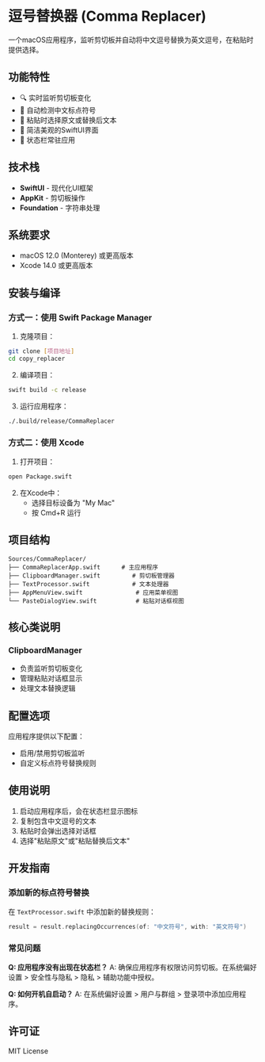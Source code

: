 # 逗号替换器 (Comma Replacer)

一个macOS应用程序，监听剪切板并自动将中文逗号替换为英文逗号，在粘贴时提供选择。

## 功能特性

- 🔍 实时监听剪切板变化
- 🔄 自动检测中文标点符号
- 🎯 粘贴时选择原文或替换后文本
- 🎨 简洁美观的SwiftUI界面
- 🚀 状态栏常驻应用

## 技术栈

- **SwiftUI** - 现代化UI框架
- **AppKit** - 剪切板操作
- **Foundation** - 字符串处理

## 系统要求

- macOS 12.0 (Monterey) 或更高版本
- Xcode 14.0 或更高版本

## 安装与编译

### 方式一：使用 Swift Package Manager

1. 克隆项目：
```bash
git clone [项目地址]
cd copy_replacer
```

2. 编译项目：
```bash
swift build -c release
```

3. 运行应用程序：
```bash
./.build/release/CommaReplacer
```

### 方式二：使用 Xcode

1. 打开项目：
```bash
open Package.swift
```

2. 在Xcode中：
   - 选择目标设备为 "My Mac"
   - 按 Cmd+R 运行

## 项目结构

```
Sources/CommaReplacer/
├── CommaReplacerApp.swift      # 主应用程序
├── ClipboardManager.swift         # 剪切板管理器
├── TextProcessor.swift            # 文本处理器
├── AppMenuView.swift               # 应用菜单视图
└── PasteDialogView.swift           # 粘贴对话框视图
```

## 核心类说明

### ClipboardManager
- 负责监听剪切板变化
- 管理粘贴对话框显示
- 处理文本替换逻辑

## 配置选项

应用程序提供以下配置：
- 启用/禁用剪切板监听
- 自定义标点符号替换规则

## 使用说明

1. 启动应用程序后，会在状态栏显示图标
2. 复制包含中文逗号的文本
3. 粘贴时会弹出选择对话框
4. 选择"粘贴原文"或"粘贴替换后文本"

## 开发指南

### 添加新的标点符号替换

在 `TextProcessor.swift` 中添加新的替换规则：

```swift
result = result.replacingOccurrences(of: "中文符号", with: "英文符号")
```

### 常见问题

**Q: 应用程序没有出现在状态栏？**
A: 确保应用程序有权限访问剪切板。在系统偏好设置 > 安全性与隐私 > 隐私 > 辅助功能中授权。

**Q: 如何开机自启动？**
A: 在系统偏好设置 > 用户与群组 > 登录项中添加应用程序。

## 许可证

MIT License 

